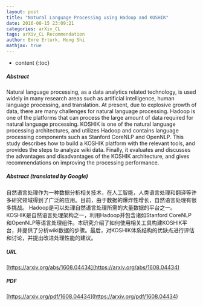 ```yaml
---
layout: post
title: "Natural Language Processing using Hadoop and KOSHIK"
date: 2016-08-15 23:09:21
categories: arXiv_CL
tags: arXiv_CL Recommendation
author: Emre Erturk, Hong Shi
mathjax: true
---
```


* content
{:toc}

##### Abstract
Natural language processing, as a data analytics related technology, is used widely in many research areas such as artificial intelligence, human language processing, and translation. At present, due to explosive growth of data, there are many challenges for natural language processing. Hadoop is one of the platforms that can process the large amount of data required for natural language processing. KOSHIK is one of the natural language processing architectures, and utilizes Hadoop and contains language processing components such as Stanford CoreNLP and OpenNLP. This study describes how to build a KOSHIK platform with the relevant tools, and provides the steps to analyze wiki data. Finally, it evaluates and discusses the advantages and disadvantages of the KOSHIK architecture, and gives recommendations on improving the processing performance.

##### Abstract (translated by Google)
自然语言处理作为一种数据分析相关技术，在人工智能，人类语言处理和翻译等许多研究领域得到了广泛的应用。目前，由于数据的爆炸性增长，自然语言处理有很多挑战。 Hadoop是可以处理自然语言处理所需的大量数据的平台之一。 KOSHIK是自然语言处理架构之一，利用Hadoop并包含诸如Stanford CoreNLP和OpenNLP等语言处理组件。本研究介绍了如何使用相关工具构建KOSHIK平台，并提供了分析wiki数据的步骤。最后，对KOSHIK体系结构的优缺点进行评估和讨论，并提出改进处理性能的建议。

##### URL
[https://arxiv.org/abs/1608.04434](https://arxiv.org/abs/1608.04434)

##### PDF
[https://arxiv.org/pdf/1608.04434](https://arxiv.org/pdf/1608.04434)

